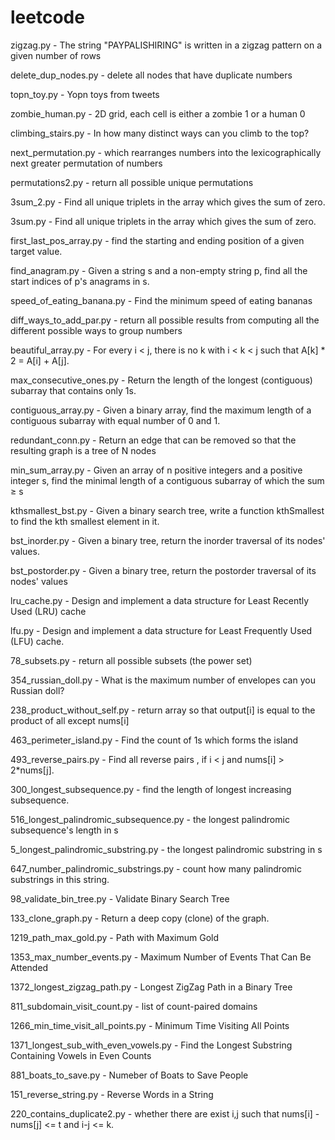 # leetcode

zigzag.py - The string "PAYPALISHIRING" is written in a zigzag pattern on a given number of rows 

delete_dup_nodes.py  - delete all nodes that have duplicate numbers

topn_toy.py - Yopn toys from tweets

zombie_human.py -  2D grid, each cell is either a zombie 1 or a human 0

climbing_stairs.py - In how many distinct ways can you climb to the top?

next_permutation.py - which rearranges numbers into the lexicographically next greater permutation of numbers

permutations2.py - return all possible unique permutations

3sum_2.py - Find all unique triplets in the array which gives the sum of zero.

3sum.py - Find all unique triplets in the array which gives the sum of zero.

first_last_pos_array.py -  find the starting and ending position of a given target value.

find_anagram.py - Given a string s and a non-empty string p, find all the start indices of p's anagrams in s.

speed_of_eating_banana.py - Find the minimum speed of eating bananas

diff_ways_to_add_par.py - return all possible results from computing all the different possible ways to group numbers

beautiful_array.py - For every i < j, there is no k with i < k < j such that A[k] * 2 = A[i] + A[j].

max_consecutive_ones.py - Return the length of the longest (contiguous) subarray that contains only 1s. 

contiguous_array.py - Given a binary array, find the maximum length of a contiguous subarray with equal number of 0 and 1.

redundant_conn.py - Return an edge that can be removed so that the resulting graph is a tree of N nodes

min_sum_array.py - Given an array of n positive integers and a positive integer s, find the minimal length of a contiguous subarray of which the sum ≥ s

kthsmallest_bst.py - Given a binary search tree, write a function kthSmallest to find the kth smallest element in it.

bst_inorder.py - Given a binary tree, return the inorder traversal of its nodes' values.

bst_postorder.py - Given a binary tree, return the postorder traversal of its nodes' values

lru_cache.py - Design and implement a data structure for Least Recently Used (LRU) cache

lfu.py -  Design and implement a data structure for Least Frequently Used (LFU) cache.

78_subsets.py - return all possible subsets (the power set)

354_russian_doll.py - What is the maximum number of envelopes can you Russian doll?

238_product_without_self.py - return array so that output[i] is equal to the product of all except nums[i]

463_perimeter_island.py - Find the count of 1s which forms the island

493_reverse_pairs.py - Find all reverse pairs , if i < j and nums[i] > 2*nums[j].

300_longest_subsequence.py - find the length of longest increasing subsequence.

516_longest_palindromic_subsequence.py - the longest palindromic subsequence's length in s

5_longest_palindromic_substring.py - the longest palindromic substring in s

647_number_palindromic_substrings.py - count how many palindromic substrings in this string.

98_validate_bin_tree.py - Validate Binary Search Tree

133_clone_graph.py - Return a deep copy (clone) of the graph.

1219_path_max_gold.py - Path with Maximum Gold

1353_max_number_events.py - Maximum Number of Events That Can Be Attended

1372_longest_zigzag_path.py -  Longest ZigZag Path in a Binary Tree

811_subdomain_visit_count.py -  list of count-paired domains

1266_min_time_visit_all_points.py - Minimum Time Visiting All Points

1371_longest_sub_with_even_vowels.py - Find the Longest Substring Containing Vowels in Even Counts

881_boats_to_save.py - Numeber of Boats to Save People

151_reverse_string.py - Reverse Words in a String

220_contains_duplicate2.py - whether there are exist i,j such that nums[i] - nums[j] <= t and i-j <= k.

